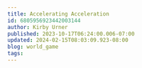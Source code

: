```yaml
---
title: Accelerating Acceleration
id: 6805956923442003144
author: Kirby Urner
published: 2023-10-17T06:24:00.006-07:00
updated: 2024-02-15T08:03:09.923-08:00
blog: world_game
tags: 
---
```


